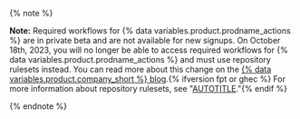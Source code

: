 {% note %}

**Note:** Required workflows for {% data variables.product.prodname_actions %} are in private beta and are not available for new signups. On October 18th, 2023, you will no longer be able to access required workflows for {% data variables.product.prodname_actions %} and must use repository rulesets instead. You can read more about this change on the [{% data variables.product.company_short %} blog](https://github.blog/changelog/2023-08-02-github-actions-required-workflows-will-move-to-repository-rules/).{% ifversion fpt or ghec %} For more information about repository rulesets, see "[AUTOTITLE](/repositories/configuring-branches-and-merges-in-your-repository/managing-rulesets/about-rulesets)."{% endif %}

{% endnote %}
